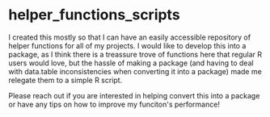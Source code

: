 # helper_functions_scripts
 
I created this mostly so that I can have an easily accessible repository of helper functions for all of my projects. 
I would like to develop this into a package, as I think there is a treassure trove of functions here that regular R users would love, but the hassle of making a package (and having to deal with data.table inconsistencies when converting it into a package) made me relegate them to a simple R script. 

Please reach out if you are interested in helping convert this into a package or have any tips on how to improve my funciton's performance! 

